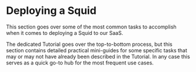 # Deploying a Squid

This section goes over some of the most common tasks to accomplish when it comes to deploying a Squid to our SaaS.

The dedicated Tutorial goes over the top-to-bottom process, but this section contains detailed practical mini-guides for some specific tasks that may or may not have already been described in the Tutorial. In any case this serves as a quick go-to hub for the most frequent use cases.
